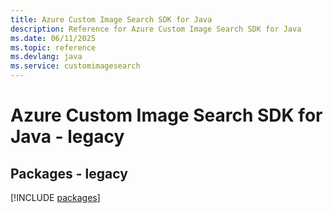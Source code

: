 ```yaml
---
title: Azure Custom Image Search SDK for Java
description: Reference for Azure Custom Image Search SDK for Java
ms.date: 06/11/2025
ms.topic: reference
ms.devlang: java
ms.service: customimagesearch
---
```

# Azure Custom Image Search SDK for Java - legacy
## Packages - legacy
[!INCLUDE [packages](custom-image-search-index.md)]